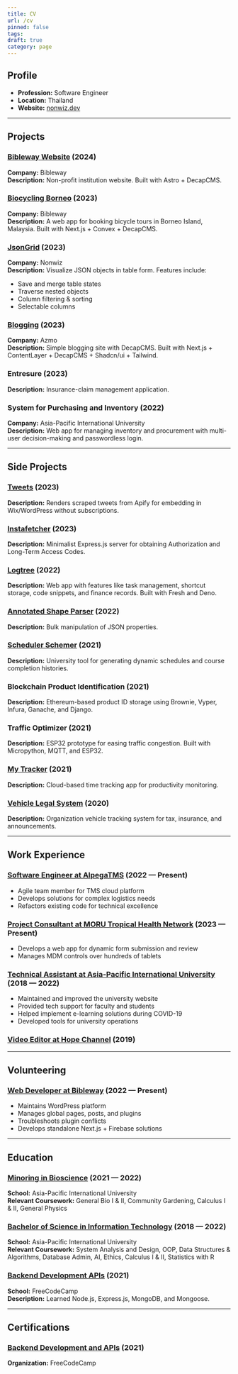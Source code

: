 ```yaml
---
title: CV
url: /cv
pinned: false
tags: 
draft: true
category: page
---
```

## Profile

- **Profession:** Software Engineer
- **Location:** Thailand
- **Website:** [nonwiz.dev](https://nonwiz.dev)

---
## Projects

### [Bibleway Website](https://www.bibleway.de/en) (2024)
**Company:** Bibleway  
**Description:** Non-profit institution website. Built with Astro + DecapCMS.

### [Biocycling Borneo](https://biocyclingborneo.com) (2023)
**Company:** Bibleway  
**Description:** A web app for booking bicycle tours in Borneo Island, Malaysia. Built with Next.js + Convex + DecapCMS.

### [JsonGrid](https://jg.nonwiz.dev) (2023)
**Company:** Nonwiz  
**Description:** Visualize JSON objects in table form. Features include:
- Save and merge table states
- Traverse nested objects
- Column filtering & sorting
- Selectable columns

### [Blogging](https://azmo.vercel.app) (2023)
**Company:** Azmo  
**Description:** Simple blogging site with DecapCMS. Built with Next.js + ContentLayer + DecapCMS + Shadcn/ui + Tailwind.

### Entresure (2023)
**Description:** Insurance-claim management application.

### System for Purchasing and Inventory (2022)
**Company:** Asia-Pacific International University  
**Description:** Web app for managing inventory and procurement with multi-user decision-making and passwordless login.

---
## Side Projects

### [Tweets](http://tweets.nonwiz.dev/) (2023)
**Description:** Renders scraped tweets from Apify for embedding in Wix/WordPress without subscriptions.

### [Instafetcher](https://github.com/nonwiz/instafetcher) (2023)
**Description:** Minimalist Express.js server for obtaining Authorization and Long-Term Access Codes.

### [Logtree](https://github.com/nonwiz/logtree) (2022)
**Description:** Web app with features like task management, shortcut storage, code snippets, and finance records. Built with Fresh and Deno.

### [Annotated Shape Parser](https://alp.nonwiz.dev/) (2022)
**Description:** Bulk manipulation of JSON properties.

### [Scheduler Schemer](https://github.com/nonwiz/scheduleschemer) (2021)
**Description:** University tool for generating dynamic schedules and course completion histories.

### Blockchain Product Identification (2021)
**Description:** Ethereum-based product ID storage using Brownie, Vyper, Infura, Ganache, and Django.

### Traffic Optimizer (2021)
**Description:** ESP32 prototype for easing traffic congestion. Built with Micropython, MQTT, and ESP32.

### [My Tracker](https://github.com/nonwiz0/my-tracker) (2021)
**Description:** Cloud-based time tracking app for productivity monitoring.

### [Vehicle Legal System](https://github.com/nonwiz0/vls) (2020)
**Description:** Organization vehicle tracking system for tax, insurance, and announcements.

---
## Work Experience

### [Software Engineer at AlpegaTMS](https://www.alpegagroup.com/en/) (2022 — Present)
- Agile team member for TMS cloud platform
- Develops solutions for complex logistics needs
- Refactors existing code for technical excellence

### [Project Consultant at MORU Tropical Health Network](https://www.tropmedres.ac) (2023 — Present)
- Develops a web app for dynamic form submission and review
- Manages MDM controls over hundreds of tablets

### [Technical Assistant at Asia-Pacific International University](http://www.apiu.edu) (2018 — 2022)
- Maintained and improved the university website
- Provided tech support for faculty and students
- Helped implement e-learning solutions during COVID-19
- Developed tools for university operations

### [Video Editor at Hope Channel](https://www.hopetv.asia/) (2019)

---

## Volunteering

### [Web Developer at Bibleway](https://bibleway.de/) (2022 — Present)
- Maintains WordPress platform
- Manages global pages, posts, and plugins
- Troubleshoots plugin conflicts
- Develops standalone Next.js + Firebase solutions

---

## Education

### [Minoring in Bioscience](https://apiu.edu) (2021 — 2022)
**School:** Asia-Pacific International University  
**Relevant Coursework:** General Bio I & II, Community Gardening, Calculus I & II, General Physics

### [Bachelor of Science in Information Technology](https://apiu.edu) (2018 — 2022)
**School:** Asia-Pacific International University  
**Relevant Coursework:** System Analysis and Design, OOP, Data Structures & Algorithms, Database Admin, AI, Ethics, Calculus I & II, Statistics with R

### [Backend Development APIs](https://www.freecodecamp.org/certification/nonwiz/back-end-development-and-apis) (2021)
**School:** FreeCodeCamp  
**Description:** Learned Node.js, Express.js, MongoDB, and Mongoose.

---
## Certifications

### [Backend Development and APIs](https://www.freecodecamp.org/certification/nonwiz/back-end-development-and-apis) (2021)
**Organization:** FreeCodeCamp
